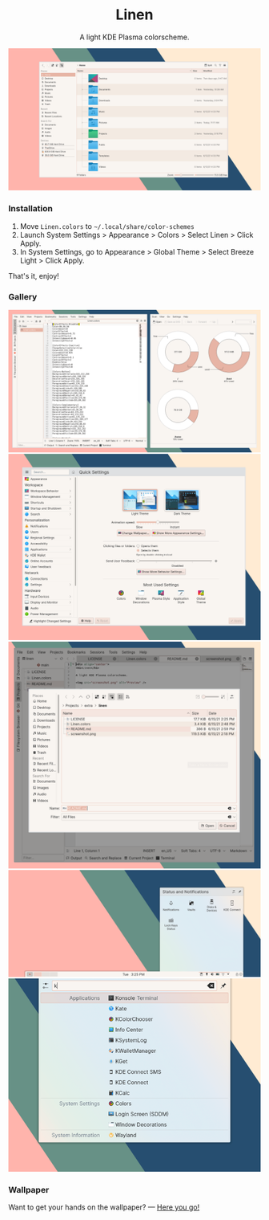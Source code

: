 <div align="center">
<h1>Linen</h1>

A light KDE Plasma colorscheme.

<img src="gallery/dolphin.png" alt="Dolphin File Manager using Linen" />

</div>

### Installation

1. Move `Linen.colors` to `~/.local/share/color-schemes`
2. Launch System Settings > Appearance > Colors > Select Linen > Click Apply.
3. In System Settings, go to Appearance > Global Theme > Select Breeze Light > Click Apply.

That's it, enjoy!

### Gallery

<div align="center">

<img src="gallery/dev.png" alt="Development" />
<img src="gallery/settings.png" alt="Plasma's System Settings" />
<img src="gallery/filepicker.png" alt="Plasma's Filepicker" />
<img src="gallery/panel.png" alt="Plasma's Panel" />
<img src="gallery/krunner.png" alt="Plasma's Krunner" />

</div>

### Wallpaper

Want to get your hands on the wallpaper? — [Here you go!](https://gradienta.io/shipshape-mood)
